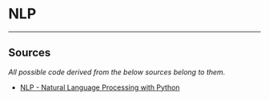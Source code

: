 # NLP



-----

## Sources

*All possible code derived from the below sources belong to them.*

* [NLP - Natural Language Processing with Python](https://www.udemy.com/course/nlp-natural-language-processing-with-python/)